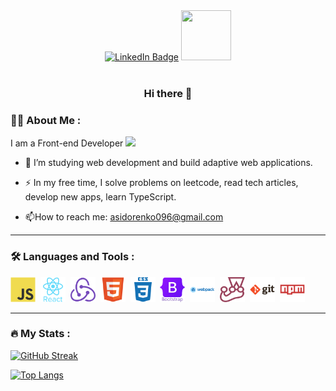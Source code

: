 <div id="header" align="center">
  <div>
  <a href="linkedin.com/in/angelina-golovenko"><img src="https://img.shields.io/badge/LinkedIn-blue?style=for-the-badge&logo=linkedin&logoColor=white" alt="LinkedIn Badge"/></a>
  <img src="https://media.giphy.com/media/v1.Y2lkPTc5MGI3NjExMDc3NDY2YTIyYzIwNzQ5ZmVmMTVhNDJiOGNjZmM4NDI4NWFlYjhkOCZlcD12MV9pbnRlcm5hbF9naWZzX2dpZklkJmN0PXM/u46yCmEJMflovUGdbe/giphy.gif" width="80" height="80" frameBorder="0" class="giphy-embed" allowFullScreen/>
  </div>
  <img src="https://komarev.com/ghpvc/?username=Femalopper&style=flat-square&color=blue" alt=""/>
  <h3> Hi there 👋</h3>
</div>


### :woman_technologist: About Me :
  
I am a Front-end Developer <img src="https://media.giphy.com/media/WUlplcMpOCEmTGBtBW/giphy.gif" width="30">

- :telescope: I’m studying web development and build adaptive web applications.

- :zap: In my free time, I solve problems on leetcode, read tech articles, develop new apps, learn TypeScript.

- :mailbox:How to reach me: asidorenko096@gmail.com
  
---
  
### :hammer_and_wrench: Languages and Tools :
  <div>
  <img src="https://github.com/devicons/devicon/blob/master/icons/javascript/javascript-original.svg" title="JavaScript" alt="JavaScript" width="40" height="40"/>&nbsp;
  <img src="https://github.com/devicons/devicon/blob/master/icons/react/react-original-wordmark.svg" title="React" alt="React" width="40" height="40"/>&nbsp;
  <img src="https://github.com/devicons/devicon/blob/master/icons/redux/redux-original.svg" title="Redux" alt="Redux " width="40" height="40"/>&nbsp;
  <img src="https://github.com/devicons/devicon/blob/master/icons/html5/html5-original.svg" title="HTML5" alt="HTML" width="40" height="40"/>&nbsp;
  <img src="https://github.com/devicons/devicon/blob/master/icons/css3/css3-plain-wordmark.svg"  title="CSS3" alt="CSS" width="40" height="40"/>&nbsp;
  <img src="https://github.com/devicons/devicon/blob/master/icons/bootstrap/bootstrap-original-wordmark.svg" title="Bootstrap" alt="Bootstrap" width="40" height="40"/>&nbsp;
  <img src="https://github.com/devicons/devicon/blob/master/icons/webpack/webpack-original-wordmark.svg" title="Webpack" alt="Webpack" width="40" height="40"/>&nbsp;
  <img src="https://github.com/devicons/devicon/blob/master/icons/jest/jest-plain.svg" title="Jest" alt="Jest" width="40" height="40"/>&nbsp;
  <img src="https://github.com/devicons/devicon/blob/master/icons/git/git-original-wordmark.svg" title="Git" alt="Jest" width="40" height="40"/>&nbsp;
  <img src="https://github.com/devicons/devicon/blob/master/icons/npm/npm-original-wordmark.svg" title="Npm" **alt="Npm" width="40" height="40"/>&nbsp;
</div>
  
---
  
### :fire: My Stats :
[![GitHub Streak](http://github-readme-streak-stats.herokuapp.com?user=Femalopper)](https://git.io/streak-stats)
  
[![Top Langs](https://github-readme-stats.vercel.app/api/top-langs/?username=Femalopper&layout=compact&theme=vision-friendly-dark)](https://github.com/anuraghazra/github-readme-stats)

<!--
**Femalopper/Femalopper** is a ✨ _special_ ✨ repository because its `README.md` (this file) appears on your GitHub profile.

Here are some ideas to get you started:

- 🔭 I’m currently working on ...
- 🌱 I’m currently learning ...
- 👯 I’m looking to collaborate on ...
- 🤔 I’m looking for help with ...
- 💬 Ask me about ...
- 📫 How to reach me: ...
- 😄 Pronouns: ...
- ⚡ Fun fact: ...
-->
